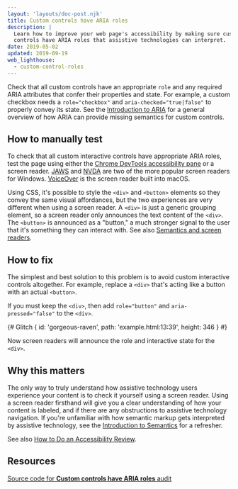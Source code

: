 ```yaml
---
layout: 'layouts/doc-post.njk'
title: Custom controls have ARIA roles
description: |
  Learn how to improve your web page's accessibility by making sure custom
  controls have ARIA roles that assistive technologies can interpret.
date: 2019-05-02
updated: 2019-09-19
web_lighthouse:
  - custom-control-roles
---
```


Check that all custom controls have an appropriate `role` and
any required ARIA attributes that confer their properties and state.
For example, a custom checkbox needs a `role="checkbox"` and
`aria-checked="true|false"` to properly convey its state.
See the [Introduction to ARIA](https://web.dev/semantics-aria/)
for a general overview of how ARIA can provide missing semantics for custom controls.

## How to manually test

To check that all custom interactive controls have appropriate ARIA roles,
test the page using either the
[Chrome DevTools accessibility pane](/docs/devtools/accessibility/reference/#pane)
or a screen reader.
[JAWS](https://www.freedomscientific.com/products/software/jaws/) and
[NVDA](https://www.nvaccess.org/)
are two of the more popular screen readers for Windows.
[VoiceOver](https://www.apple.com/accessibility/mac/vision/)
is the screen reader built into macOS.

Using CSS, it's possible
to style the `<div>` and `<button>` elements so they convey the same visual affordances,
but the two experiences are very different when using a screen reader.
A `<div>` is just a generic grouping element,
so a screen reader only announces the text content of the `<div>`.
The `<button>` is announced as a "button,"
a much stronger signal to the user that it's something they can interact with.
See also [Semantics and screen readers](https://web.dev/semantics-and-screen-readers/).

## How to fix

The simplest
and best solution to this problem
is to avoid custom interactive controls altogether.
For example, replace a `<div>` that's acting like a button
with an actual `<button>`.

If you must keep the `<div>`,
then add `role="button"` and `aria-pressed="false"` to the `<div>`.

<!-- This glitch requires chromevox-lite, see https://github.com/GoogleChrome/developer.chrome.com/pull/3768/files#r974761125 -->
{# Glitch {
  id: 'gorgeous-raven',
  path: 'example.html:13:39',
  height: 346
} #}

Now screen readers will announce the role and interactive state for the `<div>`.

## Why this matters

The only way to truly understand how assistive technology users
experience your content
is to check it yourself using a screen reader.
Using a screen reader firsthand will give you a clear understanding
of how your content is labeled, and if there are any obstructions to
assistive technology navigation.
If you're unfamiliar with how semantic markup gets interpreted by assistive technology,
see the [Introduction to Semantics](https://web.dev/semantics-builtin/) for a refresher.

See also [How to Do an Accessibility Review](https://web.dev/how-to-review/#try-it-with-a-screen-reader).

## Resources

[Source code for **Custom controls have ARIA roles** audit](https://github.com/GoogleChrome/lighthouse/blob/master/core/audits/accessibility/manual/custom-controls-roles.js)
